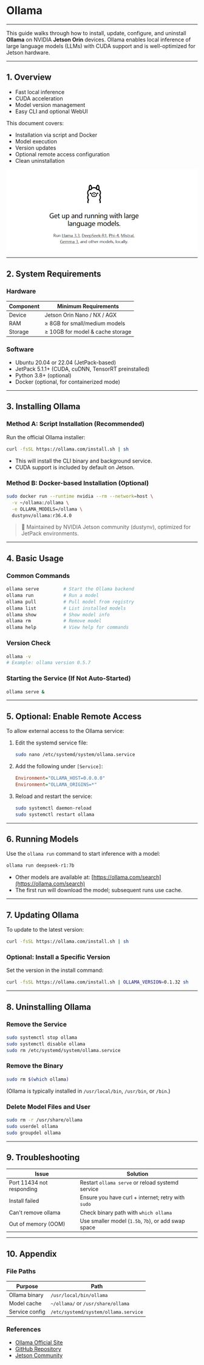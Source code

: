 # Ollama

---

This guide walks through how to install, update, configure, and uninstall **Ollama** on NVIDIA **Jetson Orin** devices. Ollama enables local inference of large language models (LLMs) with CUDA support and is well-optimized for Jetson hardware.

---

## 1. Overview

- Fast local inference
- CUDA acceleration
- Model version management
- Easy CLI and optional WebUI

This document covers:

- Installation via script and Docker  
- Model execution  
- Version updates  
- Optional remote access configuration  
- Clean uninstallation  

![overview](./../../../../assets/NG45XX_ollama_overview.png)

---

## 2. System Requirements

### Hardware

| Component | Minimum Requirements             |
| --------- | -------------------------------- |
| Device    | Jetson Orin Nano / NX / AGX      |
| RAM       | ≥ 8GB for small/medium models    |
| Storage   | ≥ 10GB for model & cache storage |

### Software

- Ubuntu 20.04 or 22.04 (JetPack-based)
- JetPack 5.1.1+ (CUDA, cuDNN, TensorRT preinstalled)
- Python 3.8+ (optional)
- Docker (optional, for containerized mode)

---

## 3. Installing Ollama

### Method A: Script Installation (Recommended)

Run the official Ollama installer:

```bash
curl -fsSL https://ollama.com/install.sh | sh
```

- This will install the CLI binary and background service.
- CUDA support is included by default on Jetson.

### Method B: Docker-based Installation (Optional)

```bash
sudo docker run --runtime nvidia --rm --network=host \
  -v ~/ollama:/ollama \
  -e OLLAMA_MODELS=/ollama \
  dustynv/ollama:r36.4.0
```

> 🧩 Maintained by NVIDIA Jetson community (dustynv), optimized for JetPack environments.

---

## 4. Basic Usage

### Common Commands

```bash
ollama serve         # Start the Ollama backend
ollama run           # Run a model
ollama pull          # Pull model from registry
ollama list          # List installed models
ollama show          # Show model info
ollama rm            # Remove model
ollama help          # View help for commands
```

### Version Check

```bash
ollama -v
# Example: ollama version 0.5.7
```

### Starting the Service (If Not Auto-Started)

```bash
ollama serve &
```

---

## 5. Optional: Enable Remote Access

To allow external access to the Ollama service:

1. Edit the systemd service file:
   
   ```bash
   sudo nano /etc/systemd/system/ollama.service
   ```

2. Add the following under `[Service]`:
   
   ```ini
   Environment="OLLAMA_HOST=0.0.0.0"
   Environment="OLLAMA_ORIGINS=*"
   ```

3. Reload and restart the service:
   
   ```bash
   sudo systemctl daemon-reload
   sudo systemctl restart ollama
   ```

---

## 6. Running Models

Use the `ollama run` command to start inference with a model:

```bash
ollama run deepseek-r1:7b
```

- Other models are available at: [https://ollama.com/search](https://ollama.com/search)
- The first run will download the model; subsequent runs use cache.

---

## 7. Updating Ollama

To update to the latest version:

```bash
curl -fsSL https://ollama.com/install.sh | sh
```

### Optional: Install a Specific Version

Set the version in the install command:

```bash
curl -fsSL https://ollama.com/install.sh | OLLAMA_VERSION=0.1.32 sh
```

---

## 8. Uninstalling Ollama

### Remove the Service

```bash
sudo systemctl stop ollama
sudo systemctl disable ollama
sudo rm /etc/systemd/system/ollama.service
```

### Remove the Binary

```bash
sudo rm $(which ollama)
```

(Ollama is typically installed in `/usr/local/bin`, `/usr/bin`, or `/bin`.)

### Delete Model Files and User

```bash
sudo rm -r /usr/share/ollama
sudo userdel ollama
sudo groupdel ollama
```

---

## 9. Troubleshooting

| Issue                     | Solution                                            |
| ------------------------- | --------------------------------------------------- |
| Port 11434 not responding | Restart `ollama serve` or reload systemd service    |
| Install failed            | Ensure you have curl + internet; retry with `sudo`  |
| Can't remove ollama       | Check binary path with `which ollama`               |
| Out of memory (OOM)       | Use smaller model (`1.5b`, `7b`), or add swap space |

---

## 10. Appendix

### File Paths

| Purpose        | Path                                 |
| -------------- | ------------------------------------ |
| Ollama binary  | `/usr/local/bin/ollama`              |
| Model cache    | `~/ollama/` or `/usr/share/ollama`   |
| Service config | `/etc/systemd/system/ollama.service` |

### References

- [Ollama Official Site](https://ollama.com/)
- [GitHub Repository](https://github.com/ollama/ollama)
- [Jetson Community](https://forums.developer.nvidia.com/)
